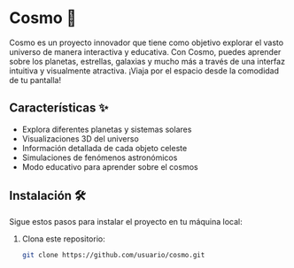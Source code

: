 # Cosmo 🌌

Cosmo es un proyecto innovador que tiene como objetivo explorar el vasto universo de manera interactiva y educativa. Con Cosmo, puedes aprender sobre los planetas, estrellas, galaxias y mucho más a través de una interfaz intuitiva y visualmente atractiva. ¡Viaja por el espacio desde la comodidad de tu pantalla!

## Características ✨

- Explora diferentes planetas y sistemas solares
- Visualizaciones 3D del universo
- Información detallada de cada objeto celeste
- Simulaciones de fenómenos astronómicos
- Modo educativo para aprender sobre el cosmos

## Instalación 🛠️

Sigue estos pasos para instalar el proyecto en tu máquina local:

1. Clona este repositorio:

   ```bash
   git clone https://github.com/usuario/cosmo.git
